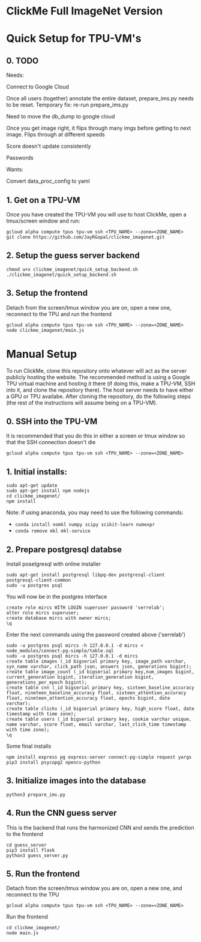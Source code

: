 # ClickMe Full ImageNet Version

# Quick Setup for TPU-VM's

## 0. TODO

Needs: 


Connect to Google Cloud 

Once all users (together) annotate the entire dataset, prepare_ims.py needs to be reset. Temporary fix: re-run prepare_ims.py 

Need to move the db_dump to google cloud

Once you get image right, it flips through many imgs before getting to next image. Flips through at different speeds

Score doesn't update consistently

Passwords



Wants:

Convert data_proc_config to yaml



## 1. Get on a TPU-VM

Once you have created the TPU-VM you will use to host ClickMe, open a tmux/screen window and run:

	gcloud alpha compute tpus tpu-vm ssh <TPU_NAME> --zone=<ZONE_NAME>
	git clone https://github.com/JayRGopal/clickme_imagenet.git

## 2. Setup the guess server backend

	chmod u+x clickme_imagenet/quick_setup_backend.sh
	./clickme_imagenet/quick_setup_backend.sh

## 3. Setup the frontend

Detach from the screen/tmux window you are on, open a new one, reconnect to the TPU and run the frontend

	gcloud alpha compute tpus tpu-vm ssh <TPU_NAME> --zone=<ZONE_NAME>
	node clickme_imagenet/main.js

# Manual Setup

To run ClickMe, clone this repository onto whatever will act as the server publicly hosting the website. The recommended method is using a Google TPU virtual machine and hosting it there (if doing this, make a TPU-VM, SSH into it, and clone the repository there). The host server needs to have either a GPU or TPU availabe. After cloning the repository, do the following steps (the rest of the instructions will assume being on a TPU-VM).

## 0. SSH into the TPU-VM

It is recommended that you do this in either a screen or tmux window so that the SSH connection doesn't die

	gcloud alpha compute tpus tpu-vm ssh <TPU_NAME> --zone=<ZONE_NAME>

## 1. Initial installs:
	
	sudo apt-get update
	sudo apt-get install npm nodejs
	cd clickme_imagenet/
	npm install

Note: if using anaconda, you may need to use the following commands:
* ```conda install nomkl numpy scipy scikit-learn numexpr```
* ```conda remove mkl mkl-service```

## 2. Prepare postgresql databse

Install posetgresql with online installer

	sudo apt-get install postgresql libpq-dev postgresql-client postgresql-client-common
	sudo -u postgres psql

You will now be in the postgres interface

	create role mircs WITH LOGIN superuser password 'serrelab';
	alter role mircs superuser;
	create database mircs with owner mircs; 
	\q

Enter the next commands using the password created above ('serrelab')

	sudo -u postgres psql mircs -h 127.0.0.1 -d mircs < node_modules/connect-pg-simple/table.sql
	sudo -u postgres psql mircs -h 127.0.0.1 -d mircs
	create table images (_id bigserial primary key, image_path varchar, syn_name varchar, click_path json, answers json, generations bigint);
	create table image_count (_id bigserial primary key,num_images bigint, current_generation bigint, iteration_generation bigint, generations_per_epoch bigint);
	create table cnn (_id bigserial primary key, sixteen_baseline_accuracy float, nineteen_baseline_accuracy float, sixteen_attention_accuracy float, nineteen_attention_accuracy float, epochs bigint, date varchar);
	create table clicks (_id bigserial primary key, high_score float, date timestamp with time zone);
	create table users (_id bigserial primary key, cookie varchar unique, name varchar, score float, email varchar, last_click_time timestamp with time zone);
	\q

Some final installs

	npm install express pg express-server connect-pg-simple request yargs
	pip3 install psycopg2 opencv-python

## 3. Initialize images into the database

	python3 prepare_ims.py

## 4. Run the CNN guess server

This is the backend that runs the harmonized CNN and sends the prediction to the frontend

	cd guess_server
	pip3 install flask
	python3 guess_server.py

## 5. Run the frontend

Detach from the screen/tmux window you are on, open a new one, and reconnect to the TPU

	gcloud alpha compute tpus tpu-vm ssh <TPU_NAME> --zone=<ZONE_NAME>

Run the frontend

	cd clickme_imagenet/
	node main.js
